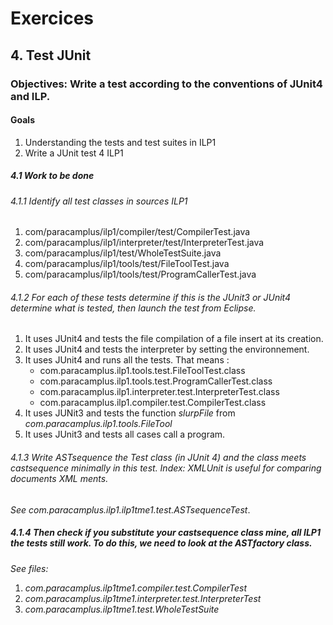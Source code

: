 # Exercices
## 4. Test JUnit
### __Objectives__: Write a test according to the conventions of JUnit4 and ILP.
#### Goals
1. Understanding the tests and test suites in ILP1
2. Write a JUnit test 4 ILP1

##### 4.1 Work to be done

###### 4.1.1 Identify all test classes in sources ILP1
1. com/paracamplus/ilp1/compiler/test/CompilerTest.java
2. com/paracamplus/ilp1/interpreter/test/InterpreterTest.java
3. com/paracamplus/ilp1/test/WholeTestSuite.java
4. com/paracamplus/ilp1/tools/test/FileToolTest.java
5. com/paracamplus/ilp1/tools/test/ProgramCallerTest.java

###### 4.1.2 For each of these tests determine if this is the JUnit3 or JUnit4 determine what is tested, then launch the test from Eclipse.
1. It uses JUnit4 and tests the file compilation of a file insert at its creation.
2. It uses JUnit4 and tests the interpreter by setting the environnement.
3. It uses JUnit4 and runs all the tests. That means :
    * com.paracamplus.ilp1.tools.test.FileToolTest.class
    * com.paracamplus.ilp1.tools.test.ProgramCallerTest.class
    * com.paracamplus.ilp1.interpreter.test.InterpreterTest.class
    * com.paracamplus.ilp1.compiler.test.CompilerTest.class
4. It uses JUNit3 and tests the function *slurpFile* from *com.paracamplus.ilp1.tools.FileTool*
5. It uses JUnit3 and tests all cases call a program.

###### 4.1.3 Write ASTsequence the Test class (in JUnit 4) and the class meets castsequence minimally in this test. Index: XMLUnit is useful for comparing documents XML ments.
*See com.paracamplus.ilp1.ilp1tme1.test.ASTsequenceTest*.

##### 4.1.4 Then check if you substitute your castsequence class mine, all ILP1 the tests still work. To do this, we need to look at the ASTfactory class.
*See files:*

1. *com.paracamplus.ilp1tme1.compiler.test.CompilerTest*
2. *com.paracamplus.ilp1tme1.interpreter.test.InterpreterTest*
3. *com.paracamplus.ilp1tme1.test.WholeTestSuite* 
